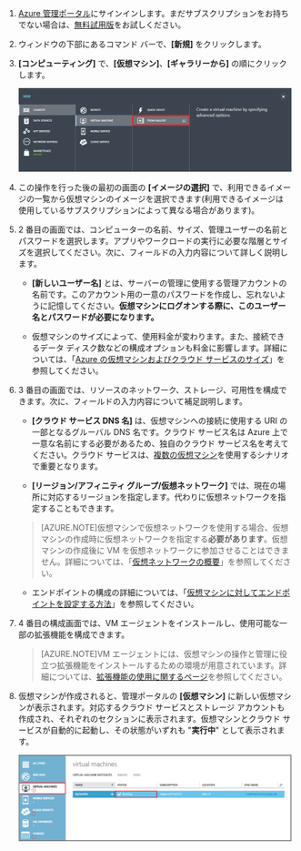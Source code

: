 1. [Azure 管理ポータル](http://manage.windowsazure.com)にサインインします。まだサブスクリプションをお持ちでない場合は、[無料試用版](http://azure.microsoft.com/pricing/free-trial/)をお試しください。


2. ウィンドウの下部にあるコマンド バーで、**[新規]** をクリックします。


3. **[コンピューティング]** で、**[仮想マシン]**、**[ギャラリーから]** の順にクリックします。

	![Navigate to From Gallery in the Command Bar](./media/virtual-machines-create-WindowsVM/fromgallery.png)


4. この操作を行った後の最初の画面の **[イメージの選択]** で、利用できるイメージの一覧から仮想マシンのイメージを選択できます(利用できるイメージは使用しているサブスクリプションによって異なる場合があります)。


5. 2 番目の画面では、コンピューターの名前、サイズ、管理ユーザーの名前とパスワードを選択します。アプリやワークロードの実行に必要な階層とサイズを選択してください。次に、フィールドの入力内容について詳しく説明します。

	- **[新しいユーザー名]** とは、サーバーの管理に使用する管理アカウントの名前です。このアカウント用の一意のパスワードを作成し、忘れないように記憶してください。**仮想マシンにログオンする際に、このユーザー名とパスワードが必要になります。**

	- 仮想マシンのサイズによって、使用料金が変わります。また、接続できるデータ ディスク数などの構成オプションも料金に影響します。詳細については、「[Azure の仮想マシンおよびクラウド サービスのサイズ](http://go.microsoft.com/fwlink/p/?LinkId=466520)」を参照してください。


6. 3 番目の画面では、リソースのネットワーク、ストレージ、可用性を構成できます。次に、フィールドの入力内容について補足説明します。


	- **[クラウド サービス DNS 名]** は、仮想マシンへの接続に使用する URI の一部となるグルーバル DNS 名です。クラウド サービス名は Azure 上で一意な名前にする必要があるため、独自のクラウド サービス名を考えてください。クラウド サービスは、[複数の仮想マシン](../articles/cloud-services-connect-virtual-machine.md)を使用するシナリオで重要となります。

	- **[リージョン/アフィニティ グループ/仮想ネットワーク]** では、現在の場所に対応するリージョンを指定します。代わりに仮想ネットワークを指定することもできます。

	>[AZURE.NOTE]仮想マシンで仮想ネットワークを使用する場合、仮想マシンの作成時に仮想ネットワークを指定する**必要があります**。仮想マシンの作成後に VM を仮想ネットワークに参加させることはできません。詳細については、「[仮想ネットワークの概要](http://go.microsoft.com/fwlink/p/?LinkID=294063)」を参照してください。

	- エンドポイントの構成の詳細については、「[仮想マシンに対してエンドポイントを設定する方法](../articles/virtual-machines-set-up-endpoints.md)」を参照してください。


7. 4 番目の構成画面では、VM エージェントをインストールし、使用可能な一部の拡張機能を構成できます。


	>[AZURE.NOTE]VM エージェントには、仮想マシンの操作と管理に役立つ拡張機能をインストールするための環境が用意されています。詳細については、[拡張機能の使用に関するページ](http://go.microsoft.com/FWLink/p/?LinkID=390493)を参照してください。

8. 仮想マシンが作成されると、管理ポータルの **[仮想マシン]** に新しい仮想マシンが表示されます。対応するクラウド サービスとストレージ アカウントも作成され、それぞれのセクションに表示されます。仮想マシンとクラウド サービスが自動的に起動し、その状態がいずれも "**実行中**" として表示されます。

	![Configure VM Agent and the endpoints of the virtual machine](./media/virtual-machines-create-WindowsVM/vmcreated.png)

<!---HONumber=July15_HO1-->